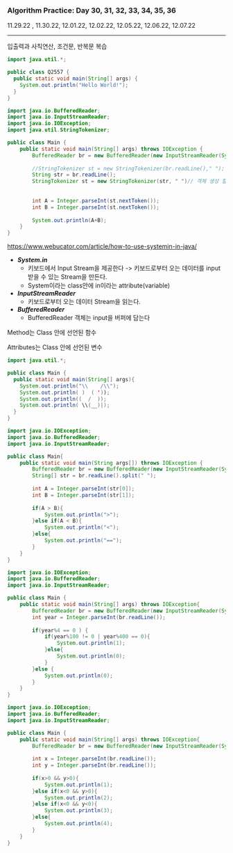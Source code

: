 <h3>Algorithm Practice: Day 30, 31, 32, 33, 34, 35, 36</h3> 

11.29.22 , 11.30.22, 12.01.22, 12.02.22, 12.05.22, 12.06.22, 12.07.22                                    																														

-------

입출력과 사칙연산, 조건문, 반복문 복습



```java
import java.util.*;

public class Q2557 {
  public static void main(String[] args) {
    System.out.println("Hello World!");
  }
}

```



```java
import java.io.BufferedReader;
import java.io.InputStreamReader;
import java.io.IOException;
import java.util.StringTokenizer;

public class Main {
    public static void main(String[] args) throws IOException {
        BufferedReader br = new BufferedReader(new InputStreamReader(System.in));
      
        //StringTokenizer st = new StringTokenizer(br.readLine()," ");
      	String str = br.readLine();
      	StringTokenizer st = new StringTokenizer(str, " ")// 객체 생성 할 때 StringTokenizer( "문자열" , 구분자 )
      	
        
        int A = Integer.parseInt(st.nextToken());
        int B = Integer.parseInt(st.nextToken());
        
        System.out.println(A+B);
    }
}
```

https://www.webucator.com/article/how-to-use-systemin-in-java/

- <i><b>System.in</b></i> 
  - 키보드에서 Input Stream을 제공한다 -> 키보드로부터 오는 데이터를 input받을 수 있는 Stream을 만든다.
  - System이라는 class안에 in이라는 attribute(variable)
- <i><b>InputStreamReader</b></i>
  - 키보드로부터 오는 데이터 Stream을 읽는다.
- <i><b>BufferedReader</b></i>
  - BufferedReader 객체는 input을 버퍼에 담는다





Method는 Class 안에 선언된 함수

Attributes는 Class 안에 선언된 변수



```java
import java.util.*;

public class Main {
  public static void main(String[] args){
    System.out.println("\\    /\\");
    System.out.println( )  ( '));
    System.out.println((  /  ));
    System.out.println( \\(__)|);
  }
}
```





```java
import java.io.IOException;
import java.io.BufferedReader;
import java.io.InputStreamReader;

public class Main{
    public static void main(String args[]) throws IOException {
        BufferedReader br = new BufferedReader(new InputStreamReader(System.in));
        String[] str = br.readLine().split(" ");
        
        int A = Integer.parseInt(str[0]);
        int B = Integer.parseInt(str[1]);
        
        if(A > B){
            System.out.println(">");
        }else if(A < B){
            System.out.println("<");
        }else{
            System.out.println("==");
        }
    }
}
```



```java
import java.io.IOException;
import java.io.BufferedReader;
import java.io.InputStreamReader;

public class Main {
    public static void main(String[] args) throws IOException{
        BufferedReader br = new BufferedReader(new InputStreamReader(System.in));
        int year = Integer.parseInt(br.readLine());
        
        if(year%4 == 0 ) {
            if(year%100 != 0 | year%400 == 0){
                System.out.println(1);
            }else{
                System.out.println(0);
            }
        }else {
            System.out.println(0);
        }
    }
}
```



```java
import java.io.IOException;
import java.io.BufferedReader;
import java.io.InputStreamReader;

public class Main {
    public static void main(String[] args) throws IOException{
        BufferedReader br = new BufferedReader(new InputStreamReader(System.in));
  
        int x = Integer.parseInt(br.readLine());
        int y = Integer.parseInt(br.readLine());
        
        if(x>0 && y>0){
            System.out.println(1);
        }else if(x<0 && y>0){
            System.out.println(2);
        }else if(x<0 && y<0){
            System.out.println(3);
        }else{
            System.out.println(4);
        }
    }
}
```

